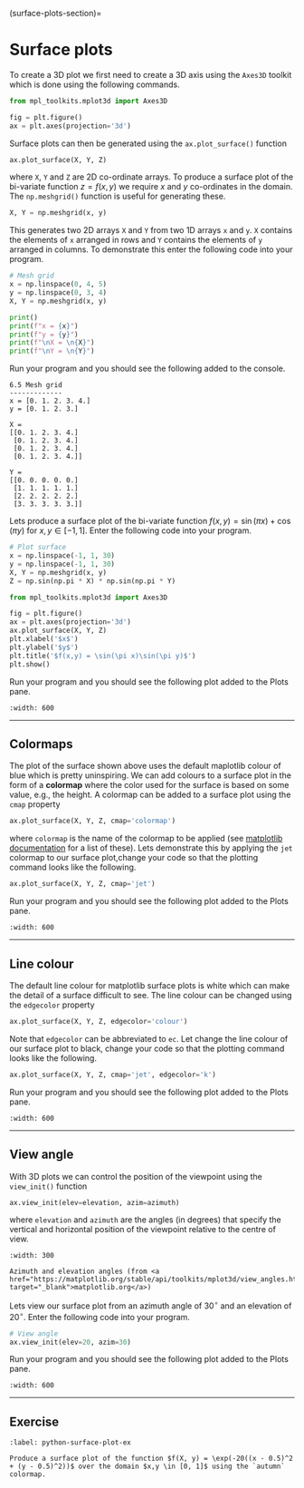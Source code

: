 (surface-plots-section)=
# Surface plots

To create a 3D plot we first need to create a 3D axis using the `Axes3D` toolkit which is done using the following commands.

```python
from mpl_toolkits.mplot3d import Axes3D

fig = plt.figure()
ax = plt.axes(projection='3d')
```

Surface plots can then be generated using the `ax.plot_surface()` function

```python
ax.plot_surface(X, Y, Z)
```

where `X`, `Y` and `Z` are 2D co-ordinate arrays. To produce a surface plot of the bi-variate function $z=f(x,y)$ we require $x$ and $y$ co-ordinates in the domain. The `np.meshgrid()` function is useful for generating these.

```python
X, Y = np.meshgrid(x, y)
```

This generates two 2D arrays `X` and `Y` from two 1D arrays `x` and `y`. `X` contains the elements of `x` arranged in rows and `Y` contains the elements of `y` arranged in columns. To demonstrate this enter the following code into your program.

```python
# Mesh grid
x = np.linspace(0, 4, 5)
y = np.linspace(0, 3, 4)
X, Y = np.meshgrid(x, y)

print()
print(f"x = {x}")
print(f"y = {y}")
print(f"\nX = \n{X}")
print(f"\nY = \n{Y}")
```

Run your program and you should see the following added to the console.

```text
6.5 Mesh grid
-------------
x = [0. 1. 2. 3. 4.]
y = [0. 1. 2. 3.]

X = 
[[0. 1. 2. 3. 4.]
 [0. 1. 2. 3. 4.]
 [0. 1. 2. 3. 4.]
 [0. 1. 2. 3. 4.]]

Y = 
[[0. 0. 0. 0. 0.]
 [1. 1. 1. 1. 1.]
 [2. 2. 2. 2. 2.]
 [3. 3. 3. 3. 3.]]
```

Lets produce a surface plot of the bi-variate function $f(x, y) = \sin(\pi x) + \cos(\pi y)$ for $x, y \in [-1, 1]$. Enter the following code into your program.

```python
# Plot surface
x = np.linspace(-1, 1, 30)
y = np.linspace(-1, 1, 30)
X, Y = np.meshgrid(x, y)
Z = np.sin(np.pi * X) * np.sin(np.pi * Y)

from mpl_toolkits.mplot3d import Axes3D

fig = plt.figure()
ax = plt.axes(projection='3d')
ax.plot_surface(X, Y, Z)
plt.xlabel('$x$')
plt.ylabel('$y$')
plt.title('$f(x,y) = \sin(\pi x)\sin(\pi y)$')
plt.show()
```

Run your program and you should see the following plot added to the Plots pane.

```{figure} ../_images/6_Surface_plot_1.png
:width: 600
```

---

## Colormaps

The plot of the surface shown above uses the default maplotlib colour of blue which is pretty uninspiring. We can add colours to a surface plot in the form of a **colormap** where the color used for the surface is based on some value, e.g., the height. A colormap can be added to a surface plot using the `cmap` property

```python
ax.plot_surface(X, Y, Z, cmap='colormap')
```

where `colormap` is the name of the colormap to be applied (see <a href="https://matplotlib.org/stable/users/explain/colors/colormaps.html" target="_blank">matplotlib documentation</a> for a list of these). Lets demonstrate this by applying the `jet` colormap to our surface plot,change your code so that the plotting command looks like the following.

```python
ax.plot_surface(X, Y, Z, cmap='jet')
```

Run your program and you should see the following plot added to the Plots pane.

```{figure} ../_images/6_Surface_plot_2.png
:width: 600
```

---

## Line colour

The default line colour for matplotlib surface plots is white which can make the detail of a surface difficult to see. The line colour can be changed using the `edgecolor` property

```python
ax.plot_surface(X, Y, Z, edgecolor='colour')
```

Note that `edgecolor` can be abbreviated to `ec`. Let change the line colour of our surface plot to black, change your code so that the plotting command looks like the following.

```python
ax.plot_surface(X, Y, Z, cmap='jet', edgecolor='k')
```

Run your program and you should see the following plot added to the Plots pane.

```{figure} ../_images/6_Surface_plot_3.png
:width: 600
```

---

## View angle

With 3D plots we can control the position of the viewpoint using the `view_init()` function

```python
ax.view_init(elev=elevation, azim=azimuth)
```

where `elevation` and `azimuth` are the angles (in degrees) that specify the vertical and horizontal position of the viewpoint relative to the centre of view.

```{figure} https://matplotlib.org/stable/_images/mplot3d_view_angles.png
:width: 300

Azimuth and elevation angles (from <a href="https://matplotlib.org/stable/api/toolkits/mplot3d/view_angles.html" target="_blank">matplotlib.org</a>)
```

Lets view our surface plot from an azimuth angle of 30$^\circ$ and an elevation of 20$^\circ$. Enter the following code into your program.

```python
# View angle
ax.view_init(elev=20, azim=30)
```

Run your program and you should see the following plot added to the Plots pane.

```{figure} ../_images/6_Surface_plot_4.png
:width: 600
```

---

## Exercise

```{exercise}
:label: python-surface-plot-ex

Produce a surface plot of the function $f(X, y) = \exp(-20((x - 0.5)^2 + (y - 0.5)^2))$ over the domain $x,y \in [0, 1]$ using the `autumn` colormap. 
```

